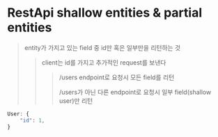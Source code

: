 # RestApi shallow entities & partial entities

> entity가 가지고 있는 field 중 id만 혹은 일부만을 리턴하는 것
>
> > client는 id를 가지고 추가적인 request를 보낸다
> >
> > > /users endpoint로 요청시 모든 field를 리턴
> > >
> > > /users가 아닌 다른 endpoint로 요청시 일부 field(shallow user)만 리턴

```js
User: {
    "id": 1,
}
```

